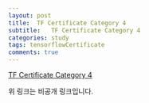 ```yaml
---
layout: post
title:  TF Certificate Category 4
subtitle:   TF Certificate Category 4
categories: study
tags: tensorflowCertificate
comments: true
---
```


[TF Certificate Category 4 ](https://colab.research.google.com/drive/1Eaq5iQE4oUvb9xNHzwgDCDDLCa7AxRuR#scrollTo=byjJCmN_RpB4)

위 링크는 비공개 링크입니다.
